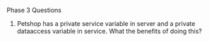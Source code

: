 Phase 3 Questions
1. Petshop has a private service variable in server  and a private dataaccess variable in service. What the benefits of doing this?
